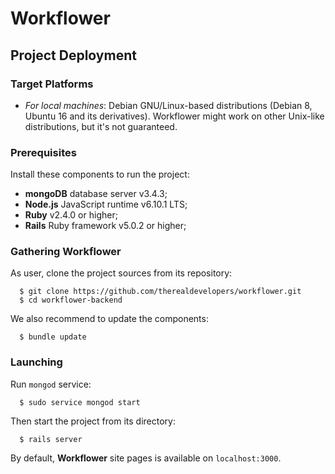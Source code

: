 # Workflower

## Project Deployment
### Target Platforms
- *For local machines*: Debian GNU/Linux-based distributions (Debian 8, Ubuntu 16 and its derivatives). Workflower might work on other Unix-like distributions, but it's not guaranteed.

### Prerequisites
Install these components to run the project:
- **mongoDB** database server v3.4.3;
- **Node.js** JavaScript runtime v6.10.1 LTS;
- **Ruby** v2.4.0 or higher;
- **Rails** Ruby framework v5.0.2 or higher;

### Gathering Workflower
As user, clone the project sources from its repository:
```ShellSession
  $ git clone https://github.com/therealdevelopers/workflower.git
  $ cd workflower-backend
```

We also recommend to update the components:
```ShellSession
  $ bundle update
```

### Launching
Run `mongod` service:
```ShellSession
  $ sudo service mongod start
```

Then start the project from its directory:
```ShellSession
  $ rails server
```

By default, **Workflower** site pages is available on `localhost:3000`.
